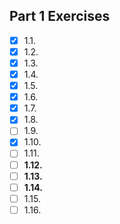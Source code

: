 ## Part 1 Exercises
- [x] 1.1.
- [x] 1.2.
- [x] 1.3.
- [x] 1.4.
- [x] 1.5.
- [x] 1.6.
- [x] 1.7.
- [x] 1.8.
- [ ] 1.9.
- [x] 1.10.
- [ ] 1.11.
- [ ] **1.12.**
- [ ] **1.13.**
- [ ] **1.14.**
- [ ] 1.15.
- [ ] 1.16.
